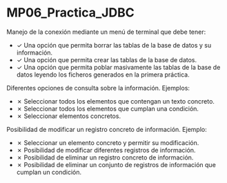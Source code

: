 # MP06_Practica_JDBC


Manejo de la conexión mediante un menú de terminal que debe tener:
- &check;  Una opción que permita borrar las tablas de la base de datos y su información.
- &check;  Una opción que permita crear las tablas de la base de datos.
- &check;  Una opción que permita poblar masivamente las tablas de la base de datos leyendo los ficheros generados en la primera práctica.

Diferentes opciones de consulta sobre la información. Ejemplos:
- &cross;  Seleccionar todos los elementos que contengan un texto concreto.
- &cross;  Seleccionar todos los elementos que cumplan una condición.
- &cross;  Seleccionar elementos concretos.

Posibilidad de modificar un registro concreto de información. Ejemplo:
- &cross;  Seleccionar un elemento concreto y permitir su modificación.
- &cross;  Posibilidad de modificar diferentes registros de información.
- &cross;  Posibilidad de eliminar un registro concreto de información.
- &cross;  Posibilidad de eliminar un conjunto de registros de información que cumplan un condición.
